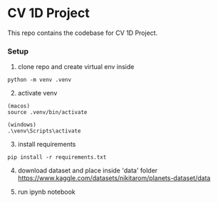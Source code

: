 # CV 1D Project

This repo contains the codebase for CV 1D Project.

### Setup

1. clone repo and create virtual env inside

```console
python -m venv .venv
```

2. activate venv

```console
(macos)
source .venv/bin/activate

(windows)
.\venv\Scripts\activate
```

3. install requirements

```console
pip install -r requirements.txt
```

4. download dataset and place inside 'data' folder
<href>https://www.kaggle.com/datasets/nikitarom/planets-dataset/data</href>

5. run ipynb notebook

